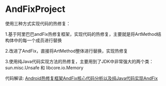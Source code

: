 # AndFixProject
使用三种方式实现代码的热修复：

1.基于阿里巴巴andFix热修复框架，实现代码的热修复，主要就是将ArtMethod结构体中的每一个成员进行替换

2.改进了AndFix，直接将ArtMethod整体进行替换，实现热修复

3.使用纯Java代码实现方法的热修复，主要用到了JDK中非常强大的两个类：sun.misc.Unsafe 和 libcore.io.Memory

代码解读: [Android热修复框架AndFix核心代码分析以及纯Java代码实现AndFix](https://windysha.github.io/2018/01/15/Android%E7%83%AD%E4%BF%AE%E5%A4%8D%E6%A1%86%E6%9E%B6AndFix%E6%A0%B8%E5%BF%83%E4%BB%A3%E7%A0%81%E5%88%86%E6%9E%90%E4%BB%A5%E5%8F%8A%E7%BA%AFJava%E4%BB%A3%E7%A0%81%E5%AE%9E%E7%8E%B0AndFix/)
